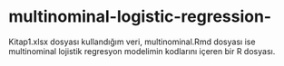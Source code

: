 # multinominal-logistic-regression-
Kitap1.xlsx dosyası kullandığım veri, multinominal.Rmd dosyası ise multinominal lojistik regresyon modelimin kodlarını içeren bir R dosyası.

